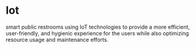 # Iot
smart public restrooms using IoT technologies to provide a more efficient, user-friendly, and hygienic experience for the users while also optimizing resource usage and maintenance efforts.
